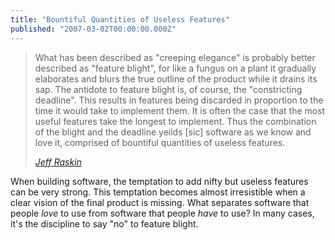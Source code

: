 ```yaml
---
title: "Bountiful Quantities of Useless Features"
published: "2007-03-02T00:00:00.000Z"
---
```


> What has been described as "creeping elegance" is probably better described as "feature blight", for like a fungus on a plant it gradually elaborates and blurs the true outline of the product while it drains its sap. The antidote to feature blight is, of course, the "constricting deadline". This results in features being discarded in proportion to the time it would take to implement them. It is often the case that the most useful features take the longest to implement. Thus the combination of the blight and the deadline yeilds \[sic\] software as we know and love it, comprised of bountiful quantities of useless features.
>
><cite>[Jeff Raskin](http://jef.raskincenter.org/unpublished/widgets_of_the_week.html#anchor1152335)</cite>

When building software, the temptation to add nifty but useless features can be very strong. This temptation becomes almost irresistible when a clear vision of the final product is missing. What separates software that people *love* to use from software that people *have* to use? In many cases, it's the discipline to say "no" to feature blight.